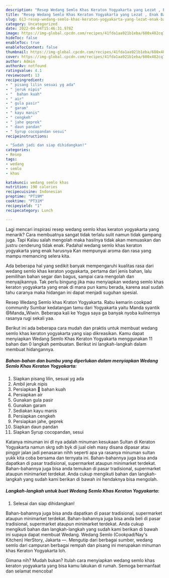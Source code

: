 ```yaml
---
description: "Resep Wedang Semlo Khas Keraton Yogyakarta yang Lezat , Enak Banget"
title: "Resep Wedang Semlo Khas Keraton Yogyakarta yang Lezat , Enak Banget"
slug: 613-resep-wedang-semlo-khas-keraton-yogyakarta-yang-lezat-enak-banget
category: Uncategorized
date: 2022-04-04T15:46:31.978Z
image: https://img-global.cpcdn.com/recipes/41fda1aa921b1eba/680x482cq70/wedang-semlo-khas-keraton-yogyakarta-foto-resep-utama.jpg
hideToc: false
enableToc: true
enableTocContent: false
thumbnail: https://img-global.cpcdn.com/recipes/41fda1aa921b1eba/680x482cq70/wedang-semlo-khas-keraton-yogyakarta-foto-resep-utama.jpg
cover: https://img-global.cpcdn.com/recipes/41fda1aa921b1eba/680x482cq70/wedang-semlo-khas-keraton-yogyakarta-foto-resep-utama.jpg
author: Admin
authorAv: notfound
ratingvalue: 4.1
reviewcount: 13
recipeingredient:
- " pisang lilin sesuai yg ada"
- " jeruk nipis"
- "  bahan kuah"
- " air"
- " gula pasir"
- " garam"
- " kayu manis"
- " cengkeh"
- " jahe geprek"
- " daun pandan"
- " Syrup cocopandan sesui"
recipeinstructions:

- "Sudah jadi dan siap dihidangkan!"
categories:
- Resep
tags:
- wedang
- semlo
- khas

katakunci: wedang semlo khas 
nutrition: 190 calories
recipecuisine: Indonesian
preptime: "PT19M"
cooktime: "PT31M"
recipeyield: "1"
recipecategory: Lunch

---
```



Lagi mencari inspirasi resep wedang semlo khas keraton yogyakarta yang menarik? Cara membuatnya sangat tidak terlalu sulit namun tidak gampang juga. Tapi Kalau salah mengolah maka hasilnya tidak akan memuaskan dan justru cenderung tidak enak. Padahal wedang semlo khas keraton yogyakarta yang enak harusnya Kan mempunyai aroma dan rasa yang mampu memancing selera kita.


Ada beberapa hal yang sedikit banyak mempengaruhi kualitas rasa dari wedang semlo khas keraton yogyakarta, pertama dari jenis bahan, lalu pemilihan bahan segar dan bagus, sampai cara mengolah dan menyajikannya. Tak perlu bingung jika mau menyiapkan wedang semlo khas keraton yogyakarta yang enak di mana pun kamu berada, karena asal sudah tahu caranya maka hidangan ini dapat menjadi suguhan spesial.

Resep Wedang Semlo khas Kraton Yogyakarta. Rabu kemarin cookpad community Sumbar kedatangan tamu dari Yogyakarta yaitu Manda syantik @Manda_Wiwin. Beberapa kali ke Yogya saya ga banyak nyoba kulinernya rasanya rugi sekali yaa.


Berikut ini ada beberapa cara mudah dan praktis untuk membuat wedang semlo khas keraton yogyakarta yang siap dikreasikan. Kamu dapat menyiapkan Wedang Semlo Khas Keraton Yogyakarta menggunakan 11 bahan dan 0 langkah pembuatan. Berikut ini langkah-langkah dalam membuat hidangannya.

<!--inarticleads1-->

##### Bahan-bahan dan bumbu yang diperlukan dalam menyiapkan Wedang Semlo Khas Keraton Yogyakarta:

1. Siapkan  pisang lilin, sesuai yg ada
1. Ambil  jeruk nipis
1. Persiapkan  🧡 bahan kuah
1. Persiapkan  air
1. Gunakan  gula pasir
1. Gunakan  garam
1. Sediakan  kayu manis
1. Persiapkan  cengkeh
1. Persiapkan  jahe, geprek
1. Siapkan  daun pandan
1. Siapkan  Syrup cocopandan, sesui


Katanya minuman ini dl nya adalah minuman kesukaan Sultan di Keraton Yogyakarta namun skrg sdh byk di jual oleh masy disana dipasar atau pinggir jalan jadi penasaran nihh seperti apa ya rasanya minuman sultan yukk kita coba bersama dan ternyata ini. Bahan-bahannya juga bisa anda dapatkan di pasar tradisional, supermarket ataupun minimarket terdekat. Bahan-bahannya juga bisa anda temukan di pasar tradisional, supermarket ataupun minimarket terdekat. Anda cukup mengikuti bahan dan langkah-langkah yang sudah kami berikan di bawah ini hendaknya bisa mengolah. 

<!--inarticleads2-->

##### Langkah-langkah untuk buat Wedang Semlo Khas Keraton Yogyakarta:


1. Selesai dan siap dihidangkan!

Bahan-bahannya juga bisa anda dapatkan di pasar tradisional, supermarket ataupun minimarket terdekat. Bahan-bahannya juga bisa anda beli di pasar tradisional, supermarket ataupun minimarket terdekat. Anda cukup mengikuti bahan dan langkah-langkah yang sudah kami berikan di bawah ini supaya dapat membuat Wedang. Wedang Semlo (Cookpad/Nay&#39;s Kitchen) HerStory, Jakarta —. Mengutip dari berbagai sumber, wedang semlo dari campuran berbagai rempah dan pisang ini merupakan minuman khas Keraton Yogyakarta loh. 

Gimana nih? Mudah bukan? Itulah cara menyiapkan wedang semlo khas keraton yogyakarta yang bisa kamu lakukan di rumah. Semoga bermanfaat dan selamat mencoba!
